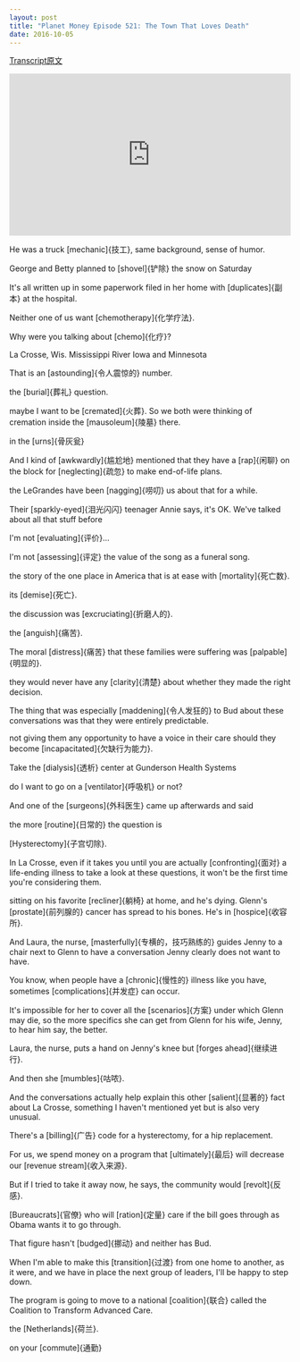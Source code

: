 ```yaml
---
layout: post
title: "Planet Money Episode 521: The Town That Loves Death"
date: 2016-10-05
---
```


[Transcript原文](http://www.npr.org/templates/transcript/transcript.php?storyId=496751771)

<iframe src="https://www.npr.org/player/embed/496751771/496761553" width="100%" height="290" frameborder="0" scrolling="no" title="NPR embedded audio player"></iframe>

He was a truck [mechanic]{技工}, same background, sense of humor. 

George and Betty planned to [shovel]{铲除} the snow on Saturday

It's all written up in some paperwork filed in her home with [duplicates]{副本} at the hospital. 

Neither one of us want [chemotherapy]{化学疗法}.

Why were you talking about [chemo]{化疗}?

La Crosse, Wis. 
Mississippi River
Iowa and Minnesota

That is an [astounding]{令人震惊的} number.

the [burial]{葬礼} question.

maybe I want to be [cremated]{火葬}. So we both were thinking of cremation inside the [mausoleum]{陵墓} there.

in the [urns]{骨灰瓮}

And I kind of [awkwardly]{尴尬地} mentioned that they have a [rap]{闲聊} on the block for [neglecting]{疏忽} to make end-of-life plans. 

the LeGrandes have been [nagging]{唠叨} us about that for a while.

Their [sparkly-eyed]{泪光闪闪} teenager Annie says, it's OK. We've talked about all that stuff before

I'm not [evaluating]{评价}...

I'm not [assessing]{评定} the value of the song as a funeral song. 

the story of the one place in America that is at ease with [mortality]{死亡数}.

its [demise]{死亡}.

the discussion was [excruciating]{折磨人的}.

the [anguish]{痛苦}.

The moral [distress]{痛苦} that these families were suffering was [palpable]{明显的}. 

they would never have any [clarity]{清楚} about whether they made the right decision.

The thing that was especially [maddening]{令人发狂的} to Bud about these conversations was that they were entirely predictable.

not giving them any opportunity to have a voice in their care should they become [incapacitated]{欠缺行为能力}.

Take the [dialysis]{透析} center at Gunderson Health Systems

do I want to go on a [ventilator]{呼吸机} or not? 

And one of the [surgeons]{外科医生} came up afterwards and said

the more [routine]{日常的} the question is

[Hysterectomy]{子宫切除}.

In La Crosse, even if it takes you until you are actually [confronting]{面对} a life-ending illness to take a look at these questions, it won't be the first time you're considering them. 

sitting on his favorite [recliner]{躺椅} at home, and he's dying. Glenn's [prostate]{前列腺的} cancer has spread to his bones. He's in [hospice]{收容所}. 

And Laura, the nurse, [masterfully]{专横的，技巧熟练的} guides Jenny to a chair next to Glenn to have a conversation Jenny clearly does not want to have.

You know, when people have a [chronic]{慢性的} illness like you have, sometimes [complications]{并发症} can occur. 

It's impossible for her to cover all the [scenarios]{方案} under which Glenn may die, so the more specifics she can get from Glenn for his wife, Jenny, to hear him say, the better.

Laura, the nurse, puts a hand on Jenny's knee but [forges ahead]{继续进行}.

And then she [mumbles]{咕哝}.

And the conversations actually help explain this other [salient]{显著的} fact about La Crosse, something I haven't mentioned yet but is also very unusual.

There's a [billing]{广告} code for a hysterectomy, for a hip replacement. 

For us, we spend money on a program that [ultimately]{最后} will decrease our [revenue stream]{收入来源}.

But if I tried to take it away now, he says, the community would [revolt]{反感}.

[Bureaucrats]{官僚} who will [ration]{定量} care if the bill goes through as Obama wants it to go through.

That figure hasn't [budged]{挪动} and neither has Bud. 

When I'm able to make this [transition]{过渡} from one home to another, as it were, and we have in place the next group of leaders, I'll be happy to step down.

The program is going to move to a national [coalition]{联合} called the Coalition to Transform Advanced Care. 

the [Netherlands]{荷兰}.

on your [commute]{通勤} 